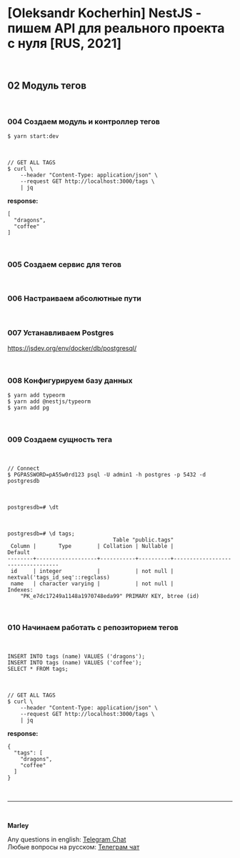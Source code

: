 # [Oleksandr Kocherhin] NestJS - пишем API для реального проекта с нуля [RUS, 2021]

<br/>

## 02 Модуль тегов

<br/>

### 004 Создаем модуль и контроллер тегов

```
$ yarn start:dev
```

<br/>

```
// GET ALL TAGS
$ curl \
    --header "Content-Type: application/json" \
    --request GET http://localhost:3000/tags \
    | jq
```

**response:**

```
[
  "dragons",
  "coffee"
]
```

<br/>

### 005 Создаем сервис для тегов

<br/>

### 006 Настраиваем абсолютные пути

<br/>

### 007 Устанавливаем Postgres

https://jsdev.org/env/docker/db/postgresql/

<br/>

### 008 Конфигурируем базу данных

```
$ yarn add typeorm
$ yarn add @nestjs/typeorm
$ yarn add pg
```

<br/>

### 009 Создаем сущность тега

<br/>

```
// Connect
$ PGPASSWORD=pA55w0rd123 psql -U admin1 -h postgres -p 5432 -d postgresdb
```

<br/>

```
postgresdb=# \dt
```

<br/>

```
postgresdb=# \d tags;
                                 Table "public.tags"
 Column |       Type        | Collation | Nullable |             Default
--------+-------------------+-----------+----------+----------------------------------
 id     | integer           |           | not null | nextval('tags_id_seq'::regclass)
 name   | character varying |           | not null |
Indexes:
    "PK_e7dc17249a1148a1970748eda99" PRIMARY KEY, btree (id)
```

<br/>

### 010 Начинаем работать с репозиторием тегов

<br/>

```
INSERT INTO tags (name) VALUES ('dragons');
INSERT INTO tags (name) VALUES ('coffee');
SELECT * FROM tags;
```

<br/>

```
// GET ALL TAGS
$ curl \
    --header "Content-Type: application/json" \
    --request GET http://localhost:3000/tags \
    | jq
```

**response:**

```
{
  "tags": [
    "dragons",
    "coffee"
  ]
}
```

<br/>

---

<br/>

**Marley**

Any questions in english: <a href="https://jsdev.org/chat/">Telegram Chat</a>  
Любые вопросы на русском: <a href="https://jsdev.ru/chat/">Телеграм чат</a>
